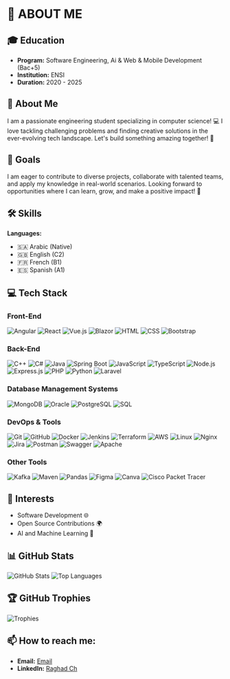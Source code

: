 # 🌟 ABOUT ME

## 🎓 Education
- **Program:** Software Engineering, Ai & Web & Mobile Development (Bac+5)
- **Institution:** ENSI
- **Duration:** 2020 - 2025

## 🤖 About Me
I am a passionate engineering student specializing in computer science! 💻 I love tackling challenging problems and finding creative solutions in the ever-evolving tech landscape. Let's build something amazing together! 🚀

## 🚀 Goals
I am eager to contribute to diverse projects, collaborate with talented teams, and apply my knowledge in real-world scenarios. 
Looking forward to opportunities where I can learn, grow, and make a positive impact! 🌟 

## 🛠️ Skills
**Languages:**
- 🇸🇦 Arabic (Native)
- 🇬🇧 English (C2)
- 🇫🇷 French (B1)
- 🇪🇸 Spanish (A1)

## 💻 Tech Stack

### Front-End
![Angular](https://img.shields.io/badge/Angular-black?style=flat-square&logo=angular&logoColor=white)
![React](https://img.shields.io/badge/React-black?style=flat-square&logo=react&logoColor=white)
![Vue.js](https://img.shields.io/badge/Vue.js-black?style=flat-square&logo=vue.js&logoColor=white)
![Blazor](https://img.shields.io/badge/Blazor-black?style=flat-square&logo=blazor&logoColor=white)
![HTML](https://img.shields.io/badge/HTML-black?style=flat-square&logo=html5&logoColor=white)
![CSS](https://img.shields.io/badge/CSS-black?style=flat-square&logo=css3&logoColor=white)
![Bootstrap](https://img.shields.io/badge/Bootstrap-black?style=flat-square&logo=bootstrap&logoColor=white)

### Back-End
![C++](https://img.shields.io/badge/C++-black?style=flat-square&logo=c%2B%2B&logoColor=white)
![C#](https://img.shields.io/badge/C%23-black?style=flat-square&logo=csharp&logoColor=white)
![Java](https://img.shields.io/badge/Java-black?style=flat-square&logo=java&logoColor=white)
![Spring Boot](https://img.shields.io/badge/Spring%20Boot-black?style=flat-square&logo=spring&logoColor=white)
![JavaScript](https://img.shields.io/badge/JavaScript-black?style=flat-square&logo=javascript&logoColor=white)
![TypeScript](https://img.shields.io/badge/TypeScript-black?style=flat-square&logo=typescript&logoColor=white)
![Node.js](https://img.shields.io/badge/Node.js-black?style=flat-square&logo=node.js&logoColor=white)
![Express.js](https://img.shields.io/badge/Express.js-black?style=flat-square&logo=express&logoColor=white)
![PHP](https://img.shields.io/badge/PHP-black?style=flat-square&logo=php&logoColor=white)
![Python](https://img.shields.io/badge/Python-black?style=flat-square&logo=python&logoColor=white)
![Laravel](https://img.shields.io/badge/Laravel-black?style=flat-square&logo=laravel&logoColor=white)

### Database Management Systems
![MongoDB](https://img.shields.io/badge/MongoDB-black?style=flat-square&logo=mongodb&logoColor=white)
![Oracle](https://img.shields.io/badge/Oracle-black?style=flat-square&logo=oracle&logoColor=white)
![PostgreSQL](https://img.shields.io/badge/PostgreSQL-black?style=flat-square&logo=postgresql&logoColor=white)
![SQL](https://img.shields.io/badge/SQL-black?style=flat-square&logo=sqlite&logoColor=white)

### DevOps & Tools
![Git](https://img.shields.io/badge/Git-black?style=flat-square&logo=git&logoColor=white)
![GitHub](https://img.shields.io/badge/GitHub-black?style=flat-square&logo=github&logoColor=white)
![Docker](https://img.shields.io/badge/Docker-black?style=flat-square&logo=docker&logoColor=white)
![Jenkins](https://img.shields.io/badge/Jenkins-black?style=flat-square&logo=jenkins&logoColor=white)
![Terraform](https://img.shields.io/badge/Terraform-black?style=flat-square&logo=terraform&logoColor=white)
![AWS](https://img.shields.io/badge/AWS-black?style=flat-square&logo=amazonaws&logoColor=white)
![Linux](https://img.shields.io/badge/Linux-black?style=flat-square&logo=linux&logoColor=white)
![Nginx](https://img.shields.io/badge/Nginx-black?style=flat-square&logo=nginx&logoColor=white)
![Jira](https://img.shields.io/badge/Jira-black?style=flat-square&logo=jira&logoColor=white)
![Postman](https://img.shields.io/badge/Postman-black?style=flat-square&logo=postman&logoColor=white)
![Swagger](https://img.shields.io/badge/Swagger-black?style=flat-square&logo=swagger&logoColor=white)
![Apache](https://img.shields.io/badge/Apache-black?style=flat-square&logo=apache&logoColor=white)

### Other Tools
![Kafka](https://img.shields.io/badge/Kafka-black?style=flat-square&logo=apachekafka&logoColor=white)
![Maven](https://img.shields.io/badge/Maven-black?style=flat-square&logo=apachemaven&logoColor=white)
![Pandas](https://img.shields.io/badge/Pandas-black?style=flat-square&logo=pandas&logoColor=white)
![Figma](https://img.shields.io/badge/Figma-black?style=flat-square&logo=figma&logoColor=white)
![Canva](https://img.shields.io/badge/Canva-black?style=flat-square&logo=canva&logoColor=white)
![Cisco Packet Tracer](https://img.shields.io/badge/Cisco%20Packet%20Tracer-black?style=flat-square&logo=cisco&logoColor=white)

## 🌈 Interests
- Software Development 🌐
- Open Source Contributions 🌍
- AI and Machine Learning 🤖

## 📊 GitHub Stats
![GitHub Stats](https://github-readme-stats.vercel.app/api?username=raghadisraghad&show_icons=true&theme=radical)
![Top Languages](https://github-readme-stats.vercel.app/api/top-langs/?username=raghadisraghad&layout=compact&theme=radical)

## 🏆 GitHub Trophies
![Trophies](https://github-profile-trophy.vercel.app/?username=raghadisraghad&theme=flat&row=1&column=5)

## 📫 How to reach me:
- **Email:** [Email](mailto:raghadchamlali03@gmail.com)
- **LinkedIn:** [Raghad Ch](https://www.linkedin.com/in/raghad-ch/)
